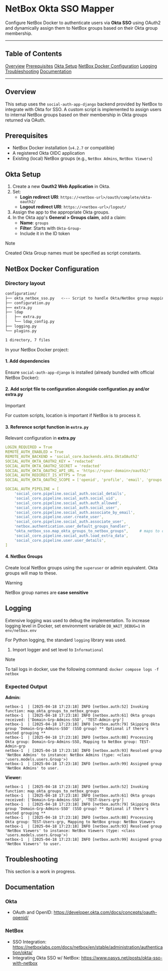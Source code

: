 # NetBox Okta SSO Mapper

Configure NetBox Docker to authenticate users via **Okta SSO** using OAuth2 and dynamically assign them to NetBox groups based on their Okta group membership.

---

## Table of Contents

[Overview](#overview)
[Prerequisites](#prerequisites)
[Okta Setup](#okta-setup)
[NetBox Docker Configuration](#netbox-docker-configuration)
[Logging](#logging)
[Troubleshooting](#troubleshooting)
[Documentation](#documentation)

---

## Overview

This setup uses the `social-auth-app-django` backend provided by NetBox to integrate with Okta for SSO. A custom script is implemented to assign users to internal NetBox groups based on their membership in Okta groups returned via OAuth.

## Prerequisites

- NetBox Docker installation (`v4.2.7` or compatible)
- A registered Okta OIDC application
- Existing (local) NetBox groups (e.g., `NetBox Admins`, `NetBox Viewers`)

## Okta Setup

1. Create a new **Oauth2 Web Application** in Okta.
2. Set:
   - **Login redirect URI**: `https://<netbox-url>/oauth/complete/okta-oauth2/`
   - **Logout redirect URI**: `https://<netbox-url>/logout/`
3. Assign the app to the appropriate Okta groups.
4. In the Okta app's **General > Groups claim**, add a claim:
   - **Name**: `groups`
   - **Filter**: Starts with `Okta-Group-`
   - Include it in the ID token

> [!NOTE]
> Created Okta Group names must be specified as script constants.

## NetBox Docker Configuration

### Directory layout

```bash
configuration/
├── okta_netbox_sso.py   <--- Script to handle Okta/NetBox group mapping
├── configuration.py
├── extra.py
├── ldap
│   ├── extra.py
│   └── ldap_config.py
├── logging.py
└── plugins.py

1 directory, 7 files
```

In your NetBox Docker project:

#### 1. Add dependencies

Ensure `social-auth-app-django` is installed (already bundled with official NetBox Docker):

#### 2. Add script file to configuration alongside configuration.py and/or extra.py

>[!IMPORTANT]
> For custom scripts, location is important if NetBox is to process it.

#### 3. Reference script function in `extra.py`

Relevant configuration in **extra.py**

```yaml
LOGIN_REQUIRED = True
REMOTE_AUTH_ENABLED = True
REMOTE_AUTH_BACKEND = 'social_core.backends.okta.OktaOAuth2'
SOCIAL_AUTH_OKTA_OAUTH2_KEY = 'redacted'
SOCIAL_AUTH_OKTA_OAUTH2_SECRET = 'redacted'
SOCIAL_AUTH_OKTA_OAUTH2_API_URL = 'https://<your-domain>/oauth2/'
SOCIAL_AUTH_REDIRECT_IS_HTTPS = True
SOCIAL_AUTH_OKTA_OAUTH2_SCOPE = ['openid', 'profile', 'email', 'groups']

SOCIAL_AUTH_PIPELINE = [
    'social_core.pipeline.social_auth.social_details',
    'social_core.pipeline.social_auth.social_uid',
    'social_core.pipeline.social_auth.auth_allowed',
    'social_core.pipeline.social_auth.social_user',
    'social_core.pipeline.social_auth.associate_by_email',
    'social_core.pipeline.user.create_user',
    'social_core.pipeline.social_auth.associate_user',
    'netbox.authentication.user_default_groups_handler',
    "okta_netbox_sso.map_okta_groups_to_netbox_groups",     # maps to okta_netbox_sso.py function
    'social_core.pipeline.social_auth.load_extra_data',
    'social_core.pipeline.user.user_details',
]
```

#### 4. NetBox Groups

Create local NetBox groups using the `superuser` or admin equivalent. Okta groups will map to these.

>[!WARNING]
> NetBox group names are **case sensitive**

## Logging

Extensive logging was used to debug the implementation. To increase logging level in Docker, set environment variable `DB_WAIT_DEBUG=1` in `env/netbox.env`

For Python logging, the standard `logging` library was used.

1. Import logger and set level to `Informational`

>[!NOTE]
> To tail logs in docker, use the following command: `docker compose logs -f netbox`

### Expected Output

**Admin:**

```log
netbox-1  | [2025-04-18 17:23:18] INFO [netbox.auth:52] Invoking function: map_okta_groups_to_netbox_groups
netbox-1  | [2025-04-18 17:23:18] INFO [netbox.auth:61] Okta groups received: ['Domain-Grp-Admins-SSO', 'TEST-Admin-grp']
netbox-1  | [2025-04-18 17:23:18] INFO [netbox.auth:79] Skipping Okta group 'Domain-Grp-Admins-SSO' (SSO group) ** Optional if there's nested grouping **
netbox-1  | [2025-04-18 17:23:18] INFO [netbox.auth:88] Processing Okta group: Domain-Grp-Admins-SSO, Mapping to NetBox group: TEST-Admin-grp
netbox-1  | [2025-04-18 17:23:18] INFO [netbox.auth:93] Resolved group 'NetBox Admins' to instance: NetBox Admins (type: <class 'users.models.users.Group'>)
netbox-1  | [2025-04-18 17:23:18] INFO [netbox.auth:99] Assigned group 'NetBox Admins' to user.
```

**Viewer:**

```log
netbox-1  | [2025-04-18 17:23:18] INFO [netbox.auth:52] Invoking function: map_okta_groups_to_netbox_groups
netbox-1  | [2025-04-18 17:23:18] INFO [netbox.auth:61] Okta groups received: ['Domain-Grp-Admins-SSO', 'TEST-Users-grp']
netbox-1  | [2025-04-18 17:23:18] INFO [netbox.auth:79] Skipping Okta group 'Domain-Grp-Admins-SSO' (SSO group) ** Optional if there's nested grouping **
netbox-1  | [2025-04-18 17:23:18] INFO [netbox.auth:88] Processing Okta group: TEST-Users-grp, Mapping to NetBox group: NetBox Viewers
netbox-1  | [2025-04-18 17:23:18] INFO [netbox.auth:93] Resolved group 'NetBox Viewers' to instance: NetBox Viewers (type: <class 'users.models.users.Group'>)
netbox-1  | [2025-04-18 17:23:18] INFO [netbox.auth:99] Assigned group 'NetBox Viewers' to user.
```

## Troubleshooting

This section is a work in progress.

## Documentation

### Okta

- OAuth and OpenID: https://developer.okta.com/docs/concepts/oauth-openid/

### NetBox

- SSO Integration: https://netboxlabs.com/docs/netbox/en/stable/administration/authentication/okta/
- Integrating Okta SSO w/ NetBox: https://www.oasys.net/posts/okta-sso-with-netbox
